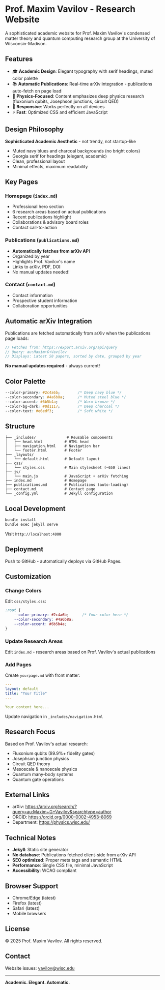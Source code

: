 # Prof. Maxim Vavilov - Research Website

A sophisticated academic website for Prof. Maxim Vavilov's condensed matter theory and quantum computing research group at the University of Wisconsin-Madison.

## Features

- 🎓 **Academic Design**: Elegant typography with serif headings, muted color palette
- 📚 **Automatic Publications**: Real-time arXiv integration - publications auto-fetch on page load
- 🔬 **Physics-Focused**: Content emphasizes deep physics research (fluxonium qubits, Josephson junctions, circuit QED)
- 📱 **Responsive**: Works perfectly on all devices
- ⚡ **Fast**: Optimized CSS and efficient JavaScript

## Design Philosophy

**Sophisticated Academic Aesthetic** - not trendy, not startup-like
- Muted navy blues and charcoal backgrounds (no bright colors)
- Georgia serif for headings (elegant, academic)
- Clean, professional layout
- Minimal effects, maximum readability

## Key Pages

### Homepage (`index.md`)
- Professional hero section
- 6 research areas based on actual publications
- Recent publications highlight
- Collaborations & advisory board roles
- Contact call-to-action

### Publications (`publications.md`)
- **Automatically fetches from arXiv API**
- Organized by year
- Highlights Prof. Vavilov's name
- Links to arXiv, PDF, DOI
- No manual updates needed!

### Contact (`contact.md`)
- Contact information
- Prospective student information
- Collaboration opportunities

## Automatic arXiv Integration

Publications are fetched automatically from arXiv when the publications page loads:

```javascript
// Fetches from: https://export.arxiv.org/api/query
// Query: au:Maxim+G+Vavilov
// Displays: Latest 50 papers, sorted by date, grouped by year
```

**No manual updates required** - always current!

## Color Palette

```css
--color-primary: #2c4a6b;        /* Deep navy blue */
--color-secondary: #4a6b8a;      /* Muted steel blue */
--color-accent: #6b5b4a;         /* Warm bronze */
--color-bg-dark: #0d1117;        /* Deep charcoal */
--color-text: #e6edf3;           /* Soft white */
```

## Structure

```
├── _includes/              # Reusable components
│   ├── head.html          # HTML head
│   ├── navigation.html    # Navigation bar
│   └── footer.html        # Footer
├── _layouts/
│   └── default.html       # Default layout
├── css/
│   └── styles.css         # Main stylesheet (~650 lines)
├── js/
│   └── main.js            # JavaScript + arXiv fetching
├── index.md               # Homepage
├── publications.md        # Publications (auto-loading)
├── contact.md             # Contact page
└── _config.yml            # Jekyll configuration
```

## Local Development

```bash
bundle install
bundle exec jekyll serve
```

Visit `http://localhost:4000`

## Deployment

Push to GitHub - automatically deploys via GitHub Pages.

## Customization

### Change Colors

Edit `css/styles.css`:

```css
:root {
    --color-primary: #2c4a6b;      /* Your color here */
    --color-secondary: #4a6b8a;
    --color-accent: #6b5b4a;
}
```

### Update Research Areas

Edit `index.md` - research areas based on Prof. Vavilov's actual publications

### Add Pages

Create `yourpage.md` with front matter:

```yaml
---
layout: default
title: "Your Title"
---

Your content here...
```

Update navigation in `_includes/navigation.html`

## Research Focus

Based on Prof. Vavilov's actual research:
- Fluxonium qubits (99.9%+ fidelity gates)
- Josephson junction physics
- Circuit QED theory
- Mesoscale & nanoscale physics
- Quantum many-body systems
- Quantum gate operations

## External Links

- arXiv: https://arxiv.org/search/?query=au:Maxim+G+Vavilov&searchtype=author
- ORCID: https://orcid.org/0000-0002-4953-8069
- Department: https://physics.wisc.edu/

## Technical Notes

- **Jekyll**: Static site generator
- **No database**: Publications fetched client-side from arXiv API
- **SEO optimized**: Proper meta tags and semantic HTML
- **Performance**: Single CSS file, minimal JavaScript
- **Accessibility**: WCAG compliant

## Browser Support

- Chrome/Edge (latest)
- Firefox (latest)
- Safari (latest)
- Mobile browsers

## License

© 2025 Prof. Maxim Vavilov. All rights reserved.

## Contact

Website issues: vavilov@wisc.edu

---

**Academic. Elegant. Automatic.**
